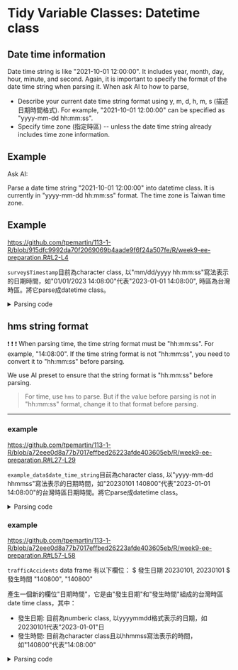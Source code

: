 # Tidy Variable Classes: Datetime class

## Date time information

Date time string is like "2021-10-01 12:00:00". It includes year, month, day, hour, minute, and second. Again, it is important to specify the format of the date time string when parsing it. When ask AI to how to parse, 

  - Describe your current date time string format using y, m, d, h, m, s (描述日期時間格式). For example, "2021-10-01 12:00:00" can be specified as "yyyy-mm-dd hh:mm:ss".  
  - Specify time zone (指定時區) -- unless the date time string already includes time zone information.  


## Example

Ask AI: 

Parse a date time string "2021-10-01 12:00:00" into datetime class. It is currently in "yyyy-mm-dd hh:mm:ss" format. The time zone is Taiwan time zone.

## Example

<https://github.com/tpemartin/113-1-R/blob/915dfc9992da70f2069069b4aade9f6f24a507fe/R/week9-ee-preparation.R#L2-L4>

`survey$Timestamp`目前為character class, 以"mm/dd/yyyy hh:mm:ss"寫法表示的日期時間，如"01/01/2023 14:08:00"代表"2023-01-01 14:08:00", 時區為台灣時區。將它parse成datetime class。

<details>
<summary>Parsing code</summary>

<https://github.com/tpemartin/113-1-R/blob/915dfc9992da70f2069069b4aade9f6f24a507fe/R/week9-ee-preparation.R#L9-L12>

</details>

## hms string format

:exclamation: :exclamation: :exclamation:
When parsing time, the time string format must be "hh:mm:ss". For example, "14:08:00". If the time string format is not "hh:mm:ss", you need to convert it to "hh:mm:ss" before parsing.

We use AI preset to ensure that the string format is "hh:mm:ss" before parsing.
> For time, use `hms` to parse. But if the value before parsing is not in "hh:mm:ss" format, change it to that format before parsing.

***

### example

<https://github.com/tpemartin/113-1-R/blob/a72eee0d8a77b7017effbed26223afde403605eb/R/week9-ee-preparation.R#L27-L29>

`example_data$date_time_string`目前為character class, 以"yyyy-mm-dd hhmmss"寫法表示的日期時間，如"20230101 140800"代表"2023-01-01 14:08:00"的台灣時區日期時間。將它parse成datetime class。

<details>
<summary>Parsing code</summary>

<https://github.com/tpemartin/113-1-R/blob/a72eee0d8a77b7017effbed26223afde403605eb/R/week9-ee-preparation.R#L40-L47>

</details>

### example

<https://github.com/tpemartin/113-1-R/blob/a72eee0d8a77b7017effbed26223afde403605eb/R/week9-ee-preparation.R#L57-L58>


`trafficAccidents` data frame 有以下欄位：
$ 發生日期      <dbl> 20230101, 20230101
$ 發生時間      <chr> "140800", "140800"

產生一個新的欄位"日期時間"，它是由"發生日期"和"發生時間"組成的台灣時區date time class，其中：

  - 發生日期: 目前為numberic class, 以yyyymmdd格式表示的日期，如20230101代表"2023-01-01"日 
  - 發生時間: 目前為character class且以hhmmss寫法表示的時間， 如"140800"代表"14:08:00"

<details>
<summary>Parsing code</summary>

<https://github.com/tpemartin/113-1-R/blob/a72eee0d8a77b7017effbed26223afde403605eb/R/week9-ee-preparation.R#L69-L75>

</details>

